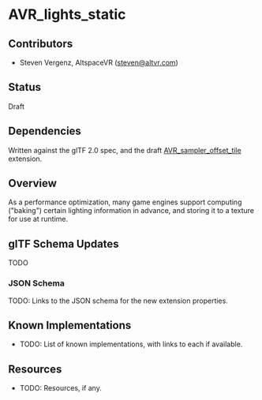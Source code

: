 # AVR_lights_static

## Contributors

* Steven Vergenz, AltspaceVR ([steven@altvr.com](mailto:steven@altvr.com))

## Status

Draft

## Dependencies

Written against the glTF 2.0 spec, and the draft [AVR_sampler_offset_tile](../AVR_sampler_offset_tile/README.md) extension.

## Overview

As a performance optimization, many game engines support computing ("baking") certain lighting information in advance, and storing it to a texture for use at runtime.

## glTF Schema Updates

TODO

### JSON Schema

TODO: Links to the JSON schema for the new extension properties.

## Known Implementations

* TODO: List of known implementations, with links to each if available.

## Resources

* TODO: Resources, if any.
